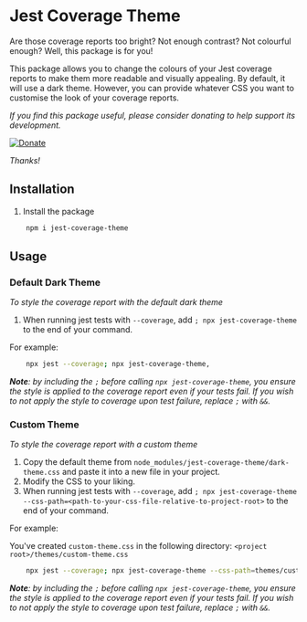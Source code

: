 # Jest Coverage Theme

Are those coverage reports too bright? Not enough contrast? Not colourful enough? Well, this package is for you!

This package allows you to change the colours of your Jest coverage reports to make them more readable and visually appealing.
By default, it will use a dark theme. However, you can provide whatever CSS you want to customise the look of your coverage reports.

_If you find this package useful, please consider donating to help support its development._

[![Donate](https://img.shields.io/badge/Donate-GitHub-GITHUB?style=for-the-badge&logo=github&labelColor=%23211c30&color=%239100ff)](https://github.com/sponsors/chadcromwell)

_Thanks!_

## Installation

1. Install the package

```bash
    npm i jest-coverage-theme
```

## Usage

### Default Dark Theme

_To style the coverage report with the default dark theme_

1. When running jest tests with `--coverage`, add `; npx jest-coverage-theme` to the end of your command.

For example:

```bash
    npx jest --coverage; npx jest-coverage-theme,
```

_**Note**: by including the `;` before calling `npx jest-coverage-theme`, you ensure the style is applied to the coverage report even if your tests fail. If you wish to not apply the style to coverage upon test failure, replace `;` with `&&`._

### Custom Theme

_To style the coverage report with a custom theme_

1. Copy the default theme from `node_modules/jest-coverage-theme/dark-theme.css` and paste it into a new file in your project.
2. Modify the CSS to your liking.
3. When running jest tests with `--coverage`, add `; npx jest-coverage-theme --css-path=<path-to-your-css-file-relative-to-project-root>` to the end of your command.

For example:

You've created `custom-theme.css` in the following directory: `<project root>/themes/custom-theme.css`

```bash
    npx jest --coverage; npx jest-coverage-theme --css-path=themes/custom-theme.css
```

_**Note**: by including the `;` before calling `npx jest-coverage-theme`, you ensure the style is applied to the coverage report even if your tests fail. If you wish to not apply the style to coverage upon test failure, replace `;` with `&&`._
